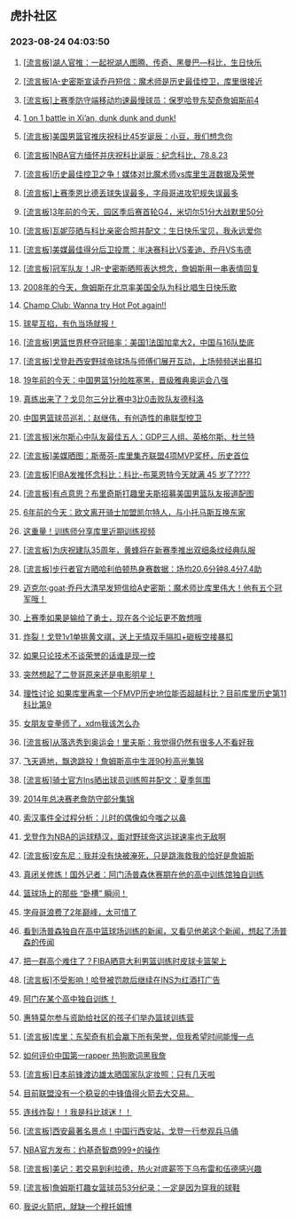 ## 虎扑社区 
### 2023-08-24 04:03:50

1. [[流言板]湖人官推：一起祝湖人图腾、传奇、黑曼巴—科比，生日快乐](https://bbs.hupu.com/61802174.html)

2. [[流言板]A-史密斯宣读乔丹短信：魔术师是历史最佳控卫，库里很接近](https://bbs.hupu.com/61802376.html)

3. [[流言板]上赛季防守端移动均速最慢球员：保罗哈登东契奇詹姆斯前4](https://bbs.hupu.com/61801678.html)

4. [1 on 1 battle in Xi’an, dunk dunk and dunk!](https://bbs.hupu.com/61801542.html)

5. [[流言板]美国男篮官推庆祝科比45岁诞辰：小豆，我们想念你](https://bbs.hupu.com/61800497.html)

6. [[流言板]NBA官方缅怀并庆祝科比诞辰：纪念科比，78.8.23](https://bbs.hupu.com/61801048.html)

7. [[流言板]历史最佳控卫之争！媒体对比魔术师vs库里生涯数据及荣誉](https://bbs.hupu.com/61800212.html)

8. [[流言板]上赛季恩比德丢球失误最多，字母哥进攻犯规失误最多](https://bbs.hupu.com/61802027.html)

9. [[流言板]3年前的今天，园区季后赛首轮G4，米切尔51分大战默里50分](https://bbs.hupu.com/61802648.html)

10. [[流言板]瓦妮莎晒与科比亲密合照并配文：生日快乐宝贝，我永远爱你](https://bbs.hupu.com/61802036.html)

11. [[流言板]美媒最佳得分后卫投票：半决赛科比VS麦迪、乔丹VS韦德](https://bbs.hupu.com/61801117.html)

12. [[流言板]冠军队友！JR-史密斯晒照表达想念，詹姆斯用一串表情回复](https://bbs.hupu.com/61801284.html)

13. [2008年的今天，詹姆斯在北京率美国全队为科比唱生日快乐歌](https://bbs.hupu.com/61798463.html)

14. [Champ Club: Wanna try Hot Pot again!!](https://bbs.hupu.com/61797623.html)

15. [球星互掐，有仇当场就报！](https://bbs.hupu.com/61797878.html)

16. [[流言板]男篮世界杯夺冠赔率：美国1法国加拿大2，中国与16队垫底](https://bbs.hupu.com/61797316.html)

17. [[流言板]戈登赴西安野球帝球场与师傅们展开互动，上场频频送出暴扣](https://bbs.hupu.com/61802038.html)

18. [19年前的今天：中国男篮1分险胜塞黑，晋级雅典奥运会八强](https://bbs.hupu.com/61796503.html)

19. [真练出来了？戈贝尔三分比赛中3比0击败队友德科洛](https://bbs.hupu.com/61801319.html)

20. [中国男篮球员巡礼：赵继伟，有创造性的串联型控卫](https://bbs.hupu.com/61798051.html)

21. [[流言板]米尔斯心中队友最佳五人：GDP三人组、英格尔斯、杜兰特](https://bbs.hupu.com/61801293.html)

22. [[流言板]美媒晒图：斯蒂芬-库里集齐联盟4项MVP奖杯，历史首位](https://bbs.hupu.com/61797277.html)

23. [[流言板]FIBA发推怀念科比：科比-布莱恩特今天就满 45 岁了????](https://bbs.hupu.com/61798793.html)

24. [[流言板]有点意思？布里奇斯打趣里夫斯招募美国男篮队友报道配图](https://bbs.hupu.com/61799523.html)

25. [6年前的今天：欧文离开骑士加盟凯尔特人，与小托马斯互换东家](https://bbs.hupu.com/61794903.html)

26. [这重量！训练师分享库里近期训练视频](https://bbs.hupu.com/61801173.html)

27. [[流言板]为庆祝建队35周年，黄蜂将在新赛季推出双细条纹经典队服](https://bbs.hupu.com/61802409.html)

28. [[流言板]步行者官方晒哈利伯顿热身赛数据：场均20.6分钟8.4分7.4助](https://bbs.hupu.com/61802535.html)

29. [迈克尔·goat·乔丹大清早发短信给A史密斯：魔术师比库里伟大！他有五个冠军哦！](https://bbs.hupu.com/61802812.html)

30. [上赛季如果是输给了勇士，现在各个论坛更不敢想哦](https://bbs.hupu.com/61802641.html)

31. [炸裂！戈登1v1单挑黄文祺，送上无情双手隔扣+砸板空接暴扣](https://bbs.hupu.com/61800894.html)

32. [如果只论技术不谈荣誉的话谁是现一控](https://bbs.hupu.com/61802928.html)

33. [突然想起了二登哥原来还是电影明星！](https://bbs.hupu.com/61802885.html)

34. [理性讨论 如果库里再拿一个FMVP历史地位能否超越科比？目前库里历史第11 科比第9](https://bbs.hupu.com/61802688.html)

35. [女朋友变拳师了，xdm我该怎么办](https://bbs.hupu.com/61802672.html)

36. [[流言板]从落选秀到奥运会！里夫斯：我觉得仍然有很多人不看好我](https://bbs.hupu.com/61794339.html)

37. [飞天遁地，飘逸跳投！詹姆斯高中生涯90秒高光集锦](https://bbs.hupu.com/61794378.html)

38. [[流言板]骑士官方Ins晒出球员训练照并配文：夏季氛围](https://bbs.hupu.com/61802590.html)

39. [2014年总决赛老詹防守部分集锦](https://bbs.hupu.com/61801573.html)

40. [索汉事件全过程分析：儿时的偶像如今嗤之以鼻](https://bbs.hupu.com/61798101.html)

41. [戈登作为NBA的运球糙汉，面对野球帝这运球速率也无敌啊](https://bbs.hupu.com/61801865.html)

42. [[流言板]安东尼：我并没有快被淹死，只是跳海救我的恰好是詹姆斯](https://bbs.hupu.com/61793620.html)

43. [真闭关修炼！国外记者：阿门汤普森休赛期在他的高中训练馆独自训练](https://bbs.hupu.com/61800819.html)

44. [篮球场上的那些 “卧槽” 瞬间！](https://bbs.hupu.com/61795943.html)

45. [字母哥浪费了2年巅峰，太可惜了](https://bbs.hupu.com/61799702.html)

46. [看到汤普森独自在高中篮球场训练的新闻，又看见他弟这个新闻，想起了汤普森的传闻](https://bbs.hupu.com/61801944.html)

47. [把一群高个难住了？FIBA晒意大利男篮训练时皮球卡篮架上](https://bbs.hupu.com/61801384.html)

48. [[流言板]不受影响！哈登被罚款后继续在INS为红酒打广告](https://bbs.hupu.com/61793715.html)

49. [阿门在某个高中独自训练！](https://bbs.hupu.com/61801550.html)

50. [惠特莫尔参与资助给社区的孩子们举办篮球训练营](https://bbs.hupu.com/61801528.html)

51. [[流言板]库里：东契奇有机会赢下所有荣誉，但我希望时间能慢一点](https://bbs.hupu.com/61793637.html)

52. [如何评价中国第一rapper 热狗歌词黑我詹](https://bbs.hupu.com/61802481.html)

53. [[流言板]日本前锋渡边雄太晒国家队定妆照：只有几天啦](https://bbs.hupu.com/61800907.html)

54. [目前联盟没有一个稳妥的中锋值得火箭去大交易。](https://bbs.hupu.com/61797554.html)

55. [连线炸裂！！我是科比球迷！！](https://bbs.hupu.com/61800157.html)

56. [[流言板]西安最著名景点！中国行西安站，戈登一行参观兵马俑](https://bbs.hupu.com/61799536.html)

57. [NBA官方发布：约基奇智商999+的操作](https://bbs.hupu.com/61793065.html)

58. [[流言板]美记：若交易到利拉德，热火对底薪签下乌布雷和伍德感兴趣](https://bbs.hupu.com/61794036.html)

59. [[流言板]詹姆斯打趣女篮球员53分纪录：一定是因为穿我的球鞋](https://bbs.hupu.com/61793101.html)

60. [我说火箭吧，就缺一个穆托姆博](https://bbs.hupu.com/61798078.html)

